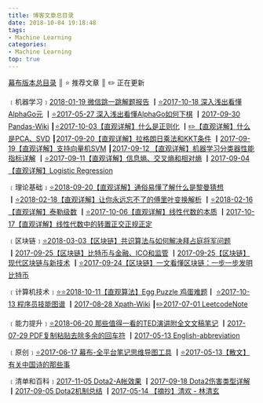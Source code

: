 ```yaml
---
title: 博客文章总目录
date: 2018-10-04 19:18:48
tags:
- Machine Learning
categories:
- Machine Learning
top: true
---
```


[幕布版本总目录](https://mubu.com/doc/3nIWmLzEPl)  ║  ⭐️ 推荐文章  ║  ✏️ 正在更新



﹝机器学习﹞[2018-01-19 微信跳一跳解题报告](<https://charlesliuyx.github.io/2018/01/19/%E5%BE%AE%E4%BF%A1%E8%B7%B3%E4%B8%80%E8%B7%B3%E8%A7%A3%E9%A2%98%E6%8A%A5%E5%91%8A/>) ┃[⭐️2017-10-18 深入浅出看懂AlphaGo元](<https://charlesliuyx.github.io/2017/10/18/%E6%B7%B1%E5%85%A5%E6%B5%85%E5%87%BA%E7%9C%8B%E6%87%82AlphaGo%E5%85%83/>) ┃[⭐️2017-05-27 深入浅出看懂AlphaGo如何下棋](<https://charlesliuyx.github.io/2017/05/27/AlphaGo%E8%BF%90%E8%A1%8C%E5%8E%9F%E7%90%86%E8%A7%A3%E6%9E%90/>) ┃[2017-09-30 Pandas-Wiki](<https://charlesliuyx.github.io/2017/09/30/Pandas-Wiki/>) ┃[⭐️2017-10-03【直观详解】什么是正则化](<https://charlesliuyx.github.io/2017/10/03/%E3%80%90%E7%9B%B4%E8%A7%82%E8%AF%A6%E8%A7%A3%E3%80%91%E4%BB%80%E4%B9%88%E6%98%AF%E6%AD%A3%E5%88%99%E5%8C%96/>) ┃[✏️【直观详解】什么是PCA、SVD](<https://charlesliuyx.github.io/2017/10/05/%E3%80%90%E7%9B%B4%E8%A7%82%E8%AF%A6%E8%A7%A3%E3%80%91%E4%BB%80%E4%B9%88%E6%98%AFPCA%E3%80%81SVD/>) ┃[2017-09-20【直观详解】拉格朗日乘法和KKT条件](<https://charlesliuyx.github.io/2017/09/20/%E6%8B%89%E6%A0%BC%E6%9C%97%E6%97%A5%E4%B9%98%E6%B3%95%E5%92%8CKKT%E6%9D%A1%E4%BB%B6/>) ┃[2017-09-19【直观详解】支持向量机SVM](<https://charlesliuyx.github.io/2017/09/19/%E6%94%AF%E6%8C%81%E5%90%91%E9%87%8F%E6%9C%BASVM%E5%AD%A6%E4%B9%A0%E7%AC%94%E8%AE%B0/>) ┃[2017-09-12 【直观详解】机器学习分类器性能指标详解](<https://charlesliuyx.github.io/2017/09/12/%E6%9C%BA%E5%99%A8%E5%AD%A6%E4%B9%A0%E5%88%86%E7%B1%BB%E5%99%A8%E6%80%A7%E8%83%BD%E6%8C%87%E6%A0%87%E8%AF%A6%E8%A7%A3/>) ┃[⭐️2017-09-11【直观详解】信息熵、交叉熵和相对熵](<https://charlesliuyx.github.io/2017/09/11/%E4%BB%80%E4%B9%88%E6%98%AF%E4%BF%A1%E6%81%AF%E7%86%B5%E3%80%81%E4%BA%A4%E5%8F%89%E7%86%B5%E5%92%8C%E7%9B%B8%E5%AF%B9%E7%86%B5/>) ┃[2017-09-04【直观详解】Logistic Regression](<https://charlesliuyx.github.io/2017/09/04/LogisticRegression%E5%AD%A6%E4%B9%A0%E7%AC%94%E8%AE%B0/>)

﹝理论基础﹞[⭐️2018-09-20【直观详解】通俗易懂了解什么是黎曼猜想](<https://charlesliuyx.github.io/2018/09/20/%E3%80%90%E7%9B%B4%E8%A7%82%E8%AF%A6%E8%A7%A3%E3%80%91%E9%80%9A%E4%BF%97%E6%98%93%E6%87%82%E4%BA%86%E8%A7%A3%E4%BB%80%E4%B9%88%E6%98%AF%E9%BB%8E%E6%9B%BC%E7%8C%9C%E6%83%B3/>) ┃[⭐️2018-02-18【直观详解】让你永远忘不了的傅里叶变换解析](<https://charlesliuyx.github.io/2018/02/18/%E3%80%90%E7%9B%B4%E8%A7%82%E8%AF%A6%E8%A7%A3%E3%80%91%E8%AE%A9%E4%BD%A0%E6%B0%B8%E8%BF%9C%E5%BF%98%E4%B8%8D%E4%BA%86%E7%9A%84%E5%82%85%E9%87%8C%E5%8F%B6%E5%8F%98%E6%8D%A2%E8%A7%A3%E6%9E%90/>) ┃[⭐️2018-02-16【直观详解】泰勒级数](<https://charlesliuyx.github.io/2018/02/16/%E3%80%90%E7%9B%B4%E8%A7%82%E8%AF%A6%E8%A7%A3%E3%80%91%E6%B3%B0%E5%8B%92%E7%BA%A7%E6%95%B0/>) ┃[⭐️2017-10-06【直观详解】线性代数的本质](<https://charlesliuyx.github.io/2017/10/06/%E3%80%90%E7%9B%B4%E8%A7%82%E8%AF%A6%E8%A7%A3%E3%80%91%E7%BA%BF%E6%80%A7%E4%BB%A3%E6%95%B0%E7%9A%84%E6%9C%AC%E8%B4%A8/>) ┃[2017-10-17【直观详解】线性代数中的转置正交正规正定](<https://charlesliuyx.github.io/2017/10/17/%E3%80%90%E7%9B%B4%E8%A7%82%E8%AF%A6%E8%A7%A3%E3%80%91%E7%BA%BF%E6%80%A7%E4%BB%A3%E6%95%B0%E4%B8%AD%E7%9A%84%E6%AD%A3%E4%BA%A4%E6%AD%A3%E8%A7%84%E6%AD%A3%E5%AE%9A%E8%BD%AC%E7%BD%AE/>)  

﹝区块链﹞[⭐️2018-03-03【区块链】共识算法与如何解决拜占庭将军问题](<https://charlesliuyx.github.io/2018/03/03/%E3%80%90%E5%8C%BA%E5%9D%97%E9%93%BE%E3%80%91%E5%A6%82%E4%BD%95%E8%A7%A3%E5%86%B3%E6%8B%9C%E5%8D%A0%E5%BA%AD%E5%B0%86%E5%86%9B%E9%97%AE%E9%A2%98/>) ┃[2017-09-25【区块链】比特币与金融、ICO和监管](<https://charlesliuyx.github.io/2017/09/25/%E5%8C%BA%E5%9D%97%E9%93%BE%EF%BC%88%E6%AF%94%E7%89%B9%E5%B8%81%EF%BC%89%E4%B8%8E%E9%87%91%E8%9E%8D/>) ┃[2017-09-25【区块链】现代区块链与新技术](<https://charlesliuyx.github.io/2017/09/25/%E7%8E%B0%E4%BB%A3%E5%8C%BA%E5%9D%97%E9%93%BE%E4%B8%8E%E6%96%B0%E6%8A%80%E6%9C%AF/>) ┃[⭐️2017-09-24【区块链】一文看懂区块链：一步一步发明比特币](<https://charlesliuyx.github.io/2017/09/24/%E4%B8%80%E6%96%87%E5%BC%84%E6%87%82%E5%8C%BA%E5%9D%97%E9%93%BE-%E4%BB%A5%E6%AF%94%E7%89%B9%E5%B8%81%E4%B8%BA%E4%BE%8B/>)  

﹝计算机技术﹞[⭐️⭐️2018-10-11【直观算法】Egg Puzzle 鸡蛋难题](https://charlesliuyx.github.io/2018/10/11/%E3%80%90%E7%9B%B4%E8%A7%82%E7%AE%97%E6%B3%95%E3%80%91Egg%20Puzzle%20%E9%B8%A1%E8%9B%8B%E9%9A%BE%E9%A2%98/)┃ [⭐️2017-10-13 程序员技能图谱](<https://charlesliuyx.github.io/2017/10/13/%E7%A8%8B%E5%BA%8F%E5%91%98%E6%8A%80%E8%83%BD%E5%9B%BE%E8%B0%B1/>) ┃[2017-08-28 Xpath-Wiki](<https://charlesliuyx.github.io/2017/08/28/Xpath%E4%BD%BF%E7%94%A8%E6%8C%87%E5%8D%97/>) ┃[✏️2017-07-01 LeetcodeNote](<https://charlesliuyx.github.io/2017/07/01/LeetcodeNote/>)

﹝能力提升﹞[⭐️2018-06-20 那些值得一看的TED演讲附全文文稿笔记](<https://charlesliuyx.github.io/2018/06/20/%E9%82%A3%E4%BA%9B%E5%80%BC%E5%BE%97%E4%B8%80%E7%9C%8B%E7%9A%84TED%E6%BC%94%E8%AE%B2%E9%99%84%E5%85%A8%E6%96%87%E6%96%87%E7%A8%BF%E7%AC%94%E8%AE%B0/>) ┃[2017-07-29 PDF复制粘贴去除多余的回车符](<https://charlesliuyx.github.io/2017/07/29/PDF%E5%A4%8D%E5%88%B6%E7%B2%98%E8%B4%B4%E5%8E%BB%E9%99%A4%E5%A4%9A%E4%BD%99%E7%9A%84%E5%9B%9E%E8%BD%A6%E7%AC%A6/>) ┃[2017-05-13 English-abbreviation](<https://charlesliuyx.github.io/2017/05/13/English-abbreviation/>)

﹝原创﹞[⭐️2017-06-17 幕布-全平台笔记思维导图工具](<https://charlesliuyx.github.io/2017/06/17/%E5%B9%95%E5%B8%83-%E5%85%A8%E5%B9%B3%E5%8F%B0%E7%AC%94%E8%AE%B0%E6%80%9D%E7%BB%B4%E5%AF%BC%E5%9B%BE%E5%B7%A5%E5%85%B7/>) ┃[⭐️2017-05-13【散文】有关中国诗的那些事](<https://charlesliuyx.github.io/2017/05/13/%E6%9C%89%E5%85%B3%E4%B8%AD%E5%9B%BD%E8%AF%97%E7%9A%84%E9%82%A3%E4%BA%9B%E4%BA%8B/>)  

﹝清单和百科﹞[2017-11-05 Dota2-A帐效果](<https://charlesliuyx.github.io/2017/11/05/Dota2-A%E5%B8%90%E6%95%88%E6%9E%9C/>) ┃[2017-09-18 Dota2伤害类型详解](<https://charlesliuyx.github.io/2017/09/18/Dota2%E4%BC%A4%E5%AE%B3%E7%B1%BB%E5%9E%8B%E8%AF%A6%E8%A7%A3/>) ┃[2017-09-05 Dota2机制总结](<https://charlesliuyx.github.io/2017/09/05/Dota2%E6%9C%BA%E5%88%B6%E6%80%BB%E7%BB%93/>) ┃[2017-05-14 【摘抄】清欢 - 林清玄](<https://charlesliuyx.github.io/2017/05/14/%E6%B8%85%E6%AC%A2/>)  

<!-- more -->

